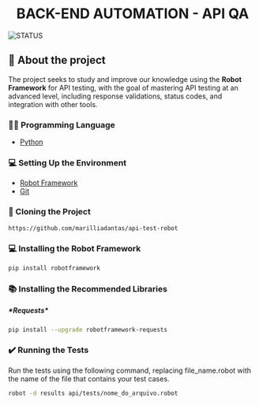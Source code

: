 <h1 align="center"> BACK-END AUTOMATION - API QA</h1>

![STATUS](https://img.shields.io/static/v1?label=STATUS&message=EM%20CONSTRU%C3%87%C3%83O&color=yellow&style=for-the-badge)


## 💬 About the project
<p> The project seeks to study and improve our knowledge using the <b>Robot Framework</b> for API testing, with the goal of mastering API testing at an advanced level, including response validations, status codes, and integration with other tools.

### 👨‍💻 Programming Language
- [Python](<https://www.python.org/>)


### 💻 Setting Up the Environment
- [Robot Framework](<https://robotframework.org/>)
- [Git](<https://git-scm.com/downloads>)


### 📁 Cloning the Project
```bash
https://github.com/marilliadantas/api-test-robot
```

### 💻 Installing the Robot Framework
```bash
pip install robotframework
```

### 📚 Installing the Recommended Libraries
<h5>*Requests*</h5>

```bash
pip install --upgrade robotframework-requests
```

### ✔️ Running the Tests
Run the tests using the following command, replacing file_name.robot with the name of the file that contains your test cases.
```bash
robot -d results api/tests/nome_do_arquivo.robot
```